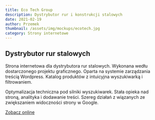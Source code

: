 ```yaml
---
title: Eco Tech Group
description: Dystrybutor rur i konstrukcji stalowych
date: 2021-02-19
author: Przemek
thumbnail: /assets/img/mockups/ecotech.jpg
category: Strony internetowe
---
```

## Dystrybutor rur stalowych

Strona internetowa dla dystrybutora rur stalowych. Wykonana wedłu dostarczonego projektu graficznego. Oparta na systemie zarządzania treścią Wordpress. Katalog produktów z intuicyjna wyszukiwarką i filtrowaniem. 

Optymalizacja techniczna pod silniki wyszukiwarek. Stała opieka nad stroną, analityka i dodawanie treści. Szereg działań z wiązanych ze zwiększaniem widoczności strony w Google.

<a href="https://ecotechgroup.pl/" title="Zobacz online" target="_blank" class="button" rel="nofollow">Zobacz online</a>